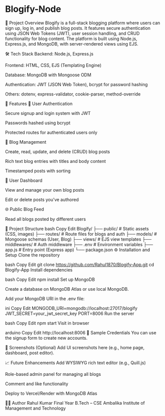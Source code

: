 # Blogify-Node
📌 Project Overview
Blogify is a full-stack blogging platform where users can sign up, log in, and publish blog posts. It features secure authentication using JSON Web Tokens (JWT), user session handling, and CRUD functionality for blog content. The platform is built using Node.js, Express.js, and MongoDB, with server-rendered views using EJS.

🛠️ Tech Stack
Backend: Node.js, Express.js

Frontend: HTML, CSS, EJS (Templating Engine)

Database: MongoDB with Mongoose ODM

Authentication: JWT (JSON Web Token), bcrypt for password hashing

Others: dotenv, express-validator, cookie-parser, method-override

🚀 Features
🔐 User Authentication

Secure signup and login system with JWT

Passwords hashed using bcrypt

Protected routes for authenticated users only

📝 Blog Management

Create, read, update, and delete (CRUD) blog posts

Rich text blog entries with titles and body content

Timestamped posts with sorting

📄 User Dashboard

View and manage your own blog posts

Edit or delete posts you've authored

🌐 Public Blog Feed

Read all blogs posted by different users

📂 Project Structure
bash
Copy
Edit
Blogify/
├── public/               # Static assets (CSS, images)
├── routes/               # Route files for blogs and auth
├── models/               # Mongoose schemas (User, Blog)
├── views/                # EJS view templates
├── middlewares/          # Auth middleware
├── .env                  # Environment variables
├── app.js                # Entry point (Express app)
└── package.json
⚙️ Installation and Setup
Clone the repository

bash
Copy
Edit
git clone https://github.com/Rahul1870/Blogify-App.git
cd Blogify-App
Install dependencies

bash
Copy
Edit
npm install
Set up MongoDB

Create a database on MongoDB Atlas or use local MongoDB.

Add your MongoDB URI in the .env file:

ini
Copy
Edit
MONGODB_URI=mongodb://localhost:27017/blogify
JWT_SECRET=your_jwt_secret_key
PORT=8006
Run the server

bash
Copy
Edit
npm start
Visit in browser

arduino
Copy
Edit
http://localhost:8006
🧪 Sample Credentials
You can use the signup form to create new accounts.

📸 Screenshots (Optional)
Add UI screenshots here (e.g., home page, dashboard, post editor).

📈 Future Enhancements
Add WYSIWYG rich text editor (e.g., Quill.js)

Role-based admin panel for managing all blogs

Comment and like functionality

Deploy to Vercel/Render with MongoDB Atlas

🙋‍♂️ Author
Rahul Kumar
Final Year B.Tech – CSE
Ambalika Institute of Management and Technology
